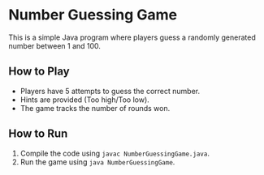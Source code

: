 # Number Guessing Game
This is a simple Java program where players guess a randomly generated number between 1 and 100.

## How to Play
- Players have 5 attempts to guess the correct number.
- Hints are provided (Too high/Too low).
- The game tracks the number of rounds won.

## How to Run
1. Compile the code using `javac NumberGuessingGame.java`.
2. Run the game using `java NumberGuessingGame`.
